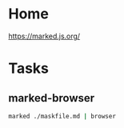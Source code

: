 # Home

https://marked.js.org/

# Tasks

## marked-browser

```bash
marked ./maskfile.md | browser
```
